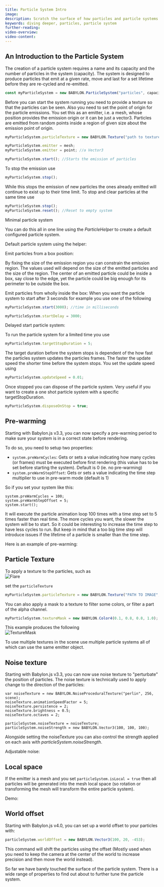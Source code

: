 ```yaml
---
title: Particle System Intro
image:
description: Scratch the surface of how particles and particle systems work in Babylon.js.
keywords: diving deeper, particles, particle system
further-reading:
video-overview:
video-content:
---
```


## An Introduction to the Particle System

The creation of a particle system requires a name and its capacity and the number of particles in the system (capacity). The system is designed to produce particles that emit at a given rate, move and last for a set lifetime before they are re-cycled and re-emitted.

```javascript
const myParticleSystem = new BABYLON.ParticleSystem("particles", capacity, scene); //scene is optional and defaults to the current scene
```

Before you can start the system running you need to provide a texture so that the particles can be seen. Also you need to set the point of origin for the particle emissions. You set this as an emitter, i.e. a mesh, whose position provides the emission origin or it can be just a vector3. Particles are emitted from random points inside a region of given size about the emission point of origin.

```javascript
myParticleSystem.particleTexture = new BABYLON.Texture("path to texture");

myParticleSystem.emitter = mesh;
myParticleSystem.emitter = point; //a Vector3

myParticleSystem.start(); //Starts the emission of particles
```

To stop the emission use

```javascript
myParticleSystem.stop();
```

While this stops the emission of new particles the ones already emitted will continue to exist up to their time limit. To stop and clear particles at the same time use

```javascript
myParticleSystem.stop();
myParticleSystem.reset(); //Reset to empty system
```

Minimal particle system <Playground id="#0K3AQ2#3" title="Minimal Particle System" description="Simple example of creating a minimal particle system." isMain={true} category="Particles"/>

You can do this all in one line using the _ParticleHelper_ to create a default configured particle system.

Default particle system using the helper: <Playground id="#0K3AQ2#4" title="Default Particle System Using The Helper" description="Simple example of using the particle helper to create the default particle system."/>

Emit particles from a box position: <Playground id="#0K3AQ2#5" title="Emit Particles From a Box Position" description="Simple example showing how to set a particle emission point to a box's position." isMain={true} category="Particles"/>

By fixing the size of the emission region you can constrain the emission region. The values used will depend on the size of the emitted particles and the size of the region. The center of an emitted particle could be inside a box, say close to the edge, yet the particle could be big enough for its perimeter to be outside the box.

Emit particles from wholly inside the box: <Playground id="#0K3AQ2#7" title="Emit Particles From Completely Inside a Box" description="Simple example showing how to make particles emit from completely inside of a box."/>
When you want the particle system to start after 3 seconds for example you use one of the following

```javascript
myParticleSystem.start(3000); //time in milliseconds

myParticleSystem.startDelay = 3000;
```

Delayed start particle system: <Playground id="#0K3AQ2#8" title="Particle System With a Delayed Start" description="Simple example showing how to create a particle system and delay its start."/>

To run the particle system for a limited time you use

```javascript
myParticleSystem.targetStopDuration = 5;
```

The target duration before the system stops is dependent of the how fast the particles system updates the particles frames. The faster the update speed the shorter time before the system stops. You set the update speed using

```javascript
myParticleSystem.updateSpeed = 0.01;
```

Once stopped you can dispose of the particle system. Very useful if you want to create a one shot particle system with a specific targetStopDuration.

```javascript
myParticleSystem.disposeOnStop = true;
```

## Pre-warming

Starting with Babylon.js v3.3, you can now specify a pre-warming period to make sure your system is in a correct state before rendering.

To do so, you need to setup two properties:

- `system.preWarmCycles`: Gets or sets a value indicating how many cycles (or frames) must be executed before first rendering (this value has to be set before starting the system). Default is 0 (ie. no pre-warming)
- `system.preWarmStepOffset`: Gets or sets a value indicating the time step multiplier to use in pre-warm mode (default is 1)

So if you set your system like this:

```
system.preWarmCycles = 100;
system.preWarmStepOffset = 5;
system.start();
```

It will execute the particle animation loop 100 times with a time step set to 5 times faster than real time. The more cycles you want, the slower the system will be to start. So it could be interesting to increase the time step to have less cycles to run. But keep in mind that a too big time step will introduce issues if the lifetime of a particle is smaller than the time step.

Here is an example of pre-warming: <Playground id="#MX2Z99#8" title="Particle Pre-Warming Example" description="Simple example of pre warming particles."/>

## Particle Texture

To apply a texture to the particles, such as  
![Flare](/img/how_to/Particles/Flare.png)

set the `particleTexture`

```javascript
myParticleSystem.particleTexture = new BABYLON.Texture("PATH TO IMAGE", scene);
```

You can also apply a mask to a texture to filter some colors, or filter a part of the alpha channel.

```javascript
myParticleSystem.textureMask = new BABYLON.Color4(0.1, 0.8, 0.8, 1.0);
```

This example produces the following  
![TextureMask](/img/how_to/Particles/12-1.png)

To use multiple textures in the scene use multiple particle systems all of which can use the same emitter object.

## Noise texture

Starting with Babylon.js v3.3, you can now use noise texture to "perturbate" the position of particles. The noise texture is technically used to apply change to the direction of the particles:

```
var noiseTexture = new BABYLON.NoiseProceduralTexture("perlin", 256, scene);
noiseTexture.animationSpeedFactor = 5;
noiseTexture.persistence = 2;
noiseTexture.brightness = 0.5;
noiseTexture.octaves = 2;

particleSystem.noiseTexture = noiseTexture;
particleSystem.noiseStrength = new BABYLON.Vector3(100, 100, 100);
```

Alongside setting the noiseTexture you can also control the strength applied on each axis with _particleSystem.noiseStrength_.

Adjustable noise: <Playground id="#R1JWLA#3" title="Changing Particle Direction With Noise" description="Simple example of changing particle direction based on a noise texture."/>

## Local space

If the emitter is a mesh and you set `particleSystem.isLocal = true` then all particles will be generated into the mesh local space (so rotation or transforming the mesh will transform the entire particle system).

Demo: <Playground id="#LNRAI3" title="Particles In Local Space" description="Simple example showing how to make particles emit in local space."/>

## World offset

Starting with Babylon.js v4.0, you can set up a world offset to your particles with:

```javascript
particleSystem.worldOffset = new BABYLON.Vector3(100, 20, -453);
```

This command will shift the particles using the offset (Mostly used when you need to keep the camera at the center of the world to increase precision and then move the world instead).

So far we have barely touched the surface of the particle system. There is a wide range of properties to find out about to further tune the particle system.
